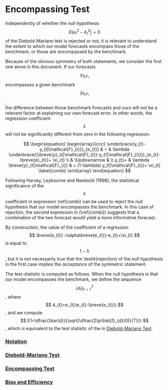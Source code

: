 # Encompassing Test 

Independently of whether the null hypothesis $$ E[e^2_{t}-\breve{e}^2_{t}]=0 $$  of the 
Diebold-Mariano test is rejected or not, it is relevant 
to understand the extent to which our model forecasts encompass those of the benchmark, 
or those are encompassed by the benchmark.  

Because of the obvious symmetry of both statements, we consider the first one alone in this document. 
If our forecasts $$ y_{t|\mathcal{F}_{i}} $$ 
encompasses a given benchmark 
$$ \breve{y}_{t|\mathcal{F}_{i}} $$ ,  
the difference between those benchmark forecasts and ours will not be a relevant factor 
at explaining our own forecast error. In other words, the regression coefficient $$ \lambda $$ 
will not be significantly different from zero in the following regression:

$$
\begin{equation}
\begin{array}{ccc}
  \underbrace{y_{t}-y_{t|\mathcal{F}_{i}}}_{e_{t}}  &   =   &   \lambda \underbrace{(\breve{y}_{t|\mathcal{F}_{i}}-y_{t|\mathcal{F}_{i}})}_{e_{t}-\breve{e}_{t}}+ \xi_{t}     \\
&   \Updownarrow    & \\
   y_{t}=  &   \lambda \breve{y}_{t|\mathcal{F}_{i}}  &    + (1-\lambda) y_{t|\mathcal{F}_{i}}+ \xi_{t}   \label{combi}
\end{array}
\end{equation}
$$


Following Harvey, Leybourne and Newbold (1998), the statistical significance 
of the $$ \lambda $$ coefficient in expression \ref{combi} can be used to reject 
the null hypothesis that our model encompasses the benchmark. In this case of rejection, 
the second expression in (\ref{combi}) suggests that a combination of the two forecast would yield a 
more informative forecast. 

By construction, the value of the coefficient of a regression 
$$ \breve{e_{t}} =\alpha\breve{e_{t}}-e_{t}+\xi_{t} $$ is equal to $$ 1-\lambda $$, 
but it is not necessarily true that the \textit{rejection} of the 
null hypothesis in the first case implies the *acceptance*  of the symmetric statement.

The test-statistic is computed as follows. When the null hypothesis is that our model encompasses the benchmark, we define the sequence 
$$ \{d_{t}\}^{T}_{t=1} $$ , where $$ d_{t}=e_{t}(e_{t}-\breve{e_{t}}) $$ , and we 
compute $$ E1=\dfrac{\bar{d}}{\sqrt{\dfrac{2\pi\hat{f}_{d}(0)}{T}}} $$ , which is equivalent to the test statistic of the  in
[Diebold-Mariano Test](dmtest.md).  

  
### [Notation](notation.md)
### [Diebold-Mariano Test](dmtest.md)
### [Encompassing Test](encompassing.md)
### [Bias and Efficiency](bias.md)
